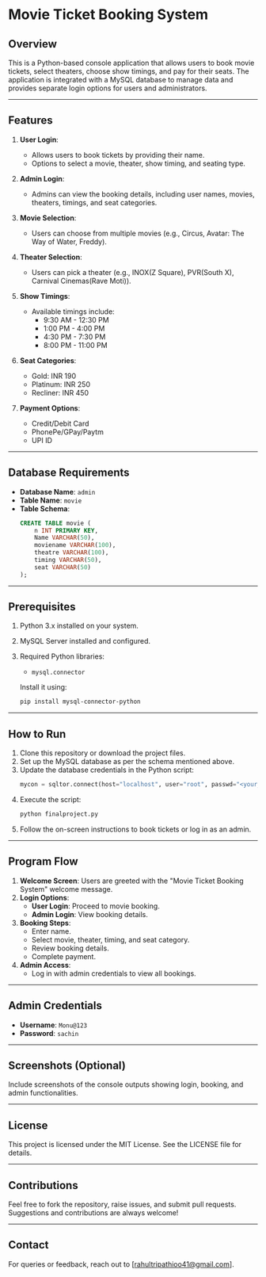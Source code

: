 # Movie Ticket Booking System

## Overview
This is a Python-based console application that allows users to book movie tickets, select theaters, choose show timings, and pay for their seats. The application is integrated with a MySQL database to manage data and provides separate login options for users and administrators.

---

## Features
1. **User Login**:
   - Allows users to book tickets by providing their name.
   - Options to select a movie, theater, show timing, and seating type.

2. **Admin Login**:
   - Admins can view the booking details, including user names, movies, theaters, timings, and seat categories.

3. **Movie Selection**:
   - Users can choose from multiple movies (e.g., Circus, Avatar: The Way of Water, Freddy).

4. **Theater Selection**:
   - Users can pick a theater (e.g., INOX(Z Square), PVR(South X), Carnival Cinemas(Rave Moti)).

5. **Show Timings**:
   - Available timings include:
     - 9:30 AM - 12:30 PM
     - 1:00 PM - 4:00 PM
     - 4:30 PM - 7:30 PM
     - 8:00 PM - 11:00 PM

6. **Seat Categories**:
   - Gold: INR 190
   - Platinum: INR 250
   - Recliner: INR 450

7. **Payment Options**:
   - Credit/Debit Card
   - PhonePe/GPay/Paytm
   - UPI ID

---

## Database Requirements
- **Database Name**: `admin`
- **Table Name**: `movie`
- **Table Schema**:
  ```sql
  CREATE TABLE movie (
      n INT PRIMARY KEY,
      Name VARCHAR(50),
      moviename VARCHAR(100),
      theatre VARCHAR(100),
      timing VARCHAR(50),
      seat VARCHAR(50)
  );
  ```

---

## Prerequisites
1. Python 3.x installed on your system.
2. MySQL Server installed and configured.
3. Required Python libraries:
   - `mysql.connector`

   Install it using:
   ```bash
   pip install mysql-connector-python
   ```

---

## How to Run
1. Clone this repository or download the project files.
2. Set up the MySQL database as per the schema mentioned above.
3. Update the database credentials in the Python script:
   ```python
   mycon = sqltor.connect(host="localhost", user="root", passwd="<your_password>", database="admin")
   ```
4. Execute the script:
   ```bash
   python finalproject.py
   ```
5. Follow the on-screen instructions to book tickets or log in as an admin.

---

## Program Flow
1. **Welcome Screen**: Users are greeted with the "Movie Ticket Booking System" welcome message.
2. **Login Options**:
   - **User Login**: Proceed to movie booking.
   - **Admin Login**: View booking details.
3. **Booking Steps**:
   - Enter name.
   - Select movie, theater, timing, and seat category.
   - Review booking details.
   - Complete payment.
4. **Admin Access**:
   - Log in with admin credentials to view all bookings.

---

## Admin Credentials
- **Username**: `Monu@123`
- **Password**: `sachin`

---

## Screenshots (Optional)
Include screenshots of the console outputs showing login, booking, and admin functionalities.

---

## License
This project is licensed under the MIT License. See the LICENSE file for details.

---

## Contributions
Feel free to fork the repository, raise issues, and submit pull requests. Suggestions and contributions are always welcome!

---

## Contact
For queries or feedback, reach out to [rahultripathioo41@gmail.com].

